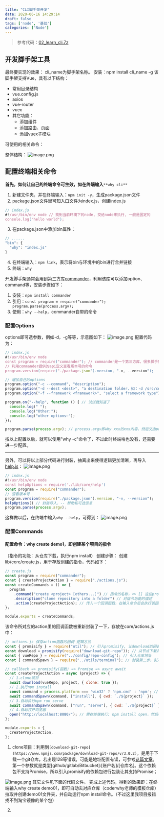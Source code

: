 ```yaml
---
title: "CLI脚手架开发"
date: 2020-06-16 14:29:14
draft: false
tags: ['node', '基础']
categories: ['Node']
---
```


> 参考代码：[02_learn_cli.7z](https://www.yuque.com/attachments/yuque/0/2021/7z/714353/1623825864550-97822779-432e-4414-924a-ee0e6ded6d71.7z?_lake_card=%7B%22src%22%3A%22https%3A%2F%2Fwww.yuque.com%2Fattachments%2Fyuque%2F0%2F2021%2F7z%2F714353%2F1623825864550-97822779-432e-4414-924a-ee0e6ded6d71.7z%22%2C%22name%22%3A%2202_learn_cli.7z%22%2C%22size%22%3A14719%2C%22type%22%3A%22%22%2C%22ext%22%3A%227z%22%2C%22status%22%3A%22done%22%2C%22taskId%22%3A%22ue911b061-54be-4318-872c-e547c13cbfd%22%2C%22taskType%22%3A%22upload%22%2C%22id%22%3A%22u5f59ee41%22%2C%22card%22%3A%22file%22%7D)

## 开发脚手架工具
最终要实现的效果：
cli_name为脚手架名称。
安装：npm install cli_name -g
该脚手架支持Vue，具有以下结构：

- 常用目录结构
- vue.config.js
- axios
- vue-router
- vuex
- 其它功能：
   - 添加组件
   - 添加路由、页面
   - 添加vuex子模块

可使用的相关命令：


整体结构：
![image.png](https://cdn.nlark.com/yuque/0/2021/png/714353/1623233352351-75ce2984-7040-47cb-ba61-def1b37c9b95.png)
## 配置终端相关命令
**首先，如何让自己的终端命令可生效，如在终端输入**`**why cli**`

1. 新建文件夹，并在终端输入：`npm init -y`，生成package.json文件
1. package.json文件里可知入口文件为index.js，创建index.js
```javascript
// index.js
#!/usr/bin/env node // 找到当前环境下的node, 交给node来执行, 一般是固定的
console.log("hello world");
```

3. 在package.json中添加bin属性：
```javascript
// ......
"bin": {
  "why": "index.js"
}
```

4. 在终端输入：`npm link`，表示将bin与环境中的bin进行合并链接
4. 终端：`why`

开发脚手架通常会用到第三方库[commander](https://github.com/tj/commander.js/blob/HEAD/Readme_zh-CN.md)，利用该库可以添加option、command等，安装步骤如下：

1. 安装：`npm install commander`
1. 引用：`const program = require("commander"); program.parse(process.argv);`
1. 使用：`why --help`，commander自带的命令

### 配置Options
options即可选参数，例如-d，-g等等，示意图如下：
![image.png](https://cdn.nlark.com/yuque/0/2021/png/714353/1623161673654-f8e6e46b-b79a-4d13-bdd2-dd3ce6284090.png)
配置代码为：
```javascript
// index.js
#!/usr/bin/env node
const program = require("commander"); // commander是一个第三方库，很多脚手架用到这个库
// 利用commander提供的api定义查看版本号的命令
program.version(require("./package.json").version, "-v, --version");

// 增加自己的options
program.option("-c --command", "description");
program.option("-d --dest <dest>", "a destination folder，如：-d /src/components");
program.option("-f --framework <framework>", "select a framework type");

program.on("--help", function () { // 试试就知道了
  console.log(" ");
  console.log("Other:");
  console.log("other options~");
});

program.parse(process.argv); // process.argv即why xxx的xxx内容，然后交由program解析，一般写在最后
```
按以上配置以后，就可以使用"why -c"命令了，不过此时终端啥也没有，还需要进一步配置。

---

另外，可以将以上部分代码进行封装，抽离出来使得逻辑更加清晰，再导入[help.js](https://www.yuque.com/attachments/yuque/0/2021/js/714353/1623164007183-939acf06-611d-43d0-b031-c3f1eef6de18.js?_lake_card=%7B%22src%22%3A%22https%3A%2F%2Fwww.yuque.com%2Fattachments%2Fyuque%2F0%2F2021%2Fjs%2F714353%2F1623164007183-939acf06-611d-43d0-b031-c3f1eef6de18.js%22%2C%22name%22%3A%22help.js%22%2C%22size%22%3A279%2C%22type%22%3A%22text%2Fjavascript%22%2C%22ext%22%3A%22js%22%2C%22status%22%3A%22done%22%2C%22taskId%22%3A%22u47a0e4a6-8fca-4329-85fe-308bf6a49b9%22%2C%22taskType%22%3A%22upload%22%2C%22id%22%3A%22uf7b794ed%22%2C%22card%22%3A%22file%22%7D)：
![image.png](https://cdn.nlark.com/yuque/0/2021/png/714353/1617620807301-3bb057c8-2018-4819-ac08-b20c1b140b7b.png#height=157&id=qgSnh&margin=%5Bobject%20Object%5D&name=image.png&originHeight=313&originWidth=339&originalType=binary&ratio=1&size=17367&status=done&style=none&width=169.5)
```javascript
// index.js
#!/usr/bin/env node
const helpOptions = require('./lib/core/help')
const program = require("commander");
// 查看版本号
program.version(require("./package.json").version, "-v, --version");
helpOptions() // 封装导入，-- 帮助和可选信息
program.parse(process.argv);
```
这样做以后，在终端中输入`why --help`，可得到：
![image.png](https://cdn.nlark.com/yuque/0/2021/png/714353/1617632785651-6b9f165b-b3c3-4859-92e1-063455efc2e6.png#height=184&id=w8Ti1&margin=%5Bobject%20Object%5D&name=image.png&originHeight=367&originWidth=726&originalType=binary&ratio=1&size=32279&status=done&style=none&width=363)

### 配置Commands
#### 配置命令：why create demo1，即创建某个项目的指令
（指令的功能：从仓库下载，执行npm install）
创建步骤：
创建lib/core/create.js，用于存放创建的指令，代码如下：
```javascript
// create.js
const program = require("commander");
const { createProjectAction } = require("./actions.js");
const createCommands = () => {
  program
    .command("create <project> [others...]") // 指令的名称，<> [] 这些program会自动识别的
    .description("clone repository into a folder") // 对指令功能的描述
    .action(createProjectAction); // 传入一个回调函数，在输入命令后会执行该函数
};

module.exports = createCommands;
```
该命令所对应的action里的回调函数被重新封装了一下，存放在core/actions.js中：
```javascript
// actions.js 保存action函数的回调 逻辑方法
const { promisify } = require("util"); // 引入promisify, 让download的回调能使用Promise形式
const download = promisify(require("download-git-repo")); // 从节点下载并提取一个git存储库
const { vueRepo } = require("../config/repo-config"); // 引入仓库地址
const { commandSpawn } = require("../utils/terminal"); // 封装第二步，引入

// callback => promisify(函数) => Promise => async await
const createProjectAction = async (project) => {
  // 1.clone项目
  await download(vueRepo, project, { clone: true });
  // 2.执行npm install
  const command = process.platform === 'win32' ? 'npm.cmd' : 'npm'; // 在windows下npm的执行名不同
  await commandSpawn(command, ["install"], { cwd: `./${project}` });
  // 3.自动执行npm run serve
  await commandSpawn(command, ["run", "serve"], { cwd: `./${project}` });
  // 4.自动打开浏览器
  open("http://localhost:8080/"); // 需在终端执行: npm install open，然后引入。去掉上面的await，这一步才不会被阻塞
};

module.exports = {
  createProjectAction,
};
```

1. clone项目：利用到`[download-git-repo](https://www.npmjs.com/package/download-git-repo/v/3.0.2)`，是用于下载一个git仓库。若出现128等错误，可能是地址配置有误，可参考[这篇文章](https://segmentfault.com/q/1010000012493731)。第一个参数就是类型[github/gitlab/Bitbucket]:[账户名]/[仓库名]。这个依赖包不支持Promise，所以引入promisify的依赖包进行包装让其支持Promise；

![image.png](https://cdn.nlark.com/yuque/0/2021/png/714353/1617634513842-58d6b1aa-d436-48be-baad-50f45ccea5c9.png#height=115&id=O3ZTd&margin=%5Bobject%20Object%5D&name=image.png&originHeight=230&originWidth=732&originalType=binary&ratio=1&size=73000&status=done&style=none&width=366)
其它文件见下面的代码文件。
完成上述代码，得到的效果即：在终端输入why create demo01，即可自动去对应仓库（coderwhy老师的模板仓库）拉取并创建demo01文件夹，并自动运行npm install命令。（不过这里我项目报错找不到淘宝镜像的某个包）

2. 

